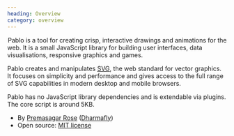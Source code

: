 ```yaml
--- 
heading: Overview
category: overview
---
```


&#8202;<span class="project-name">Pablo</span> is a tool for creating crisp, interactive drawings and animations for the web. It is a small JavaScript library for building user interfaces, data visualisations, responsive graphics and games.

Pablo creates and manipulates [SVG][svg], the web standard for vector graphics. It focuses on simplicity and performance and gives access to the full range of SVG capabilities in modern desktop and mobile browsers.

Pablo has no JavaScript library dependencies and is extendable via plugins. The core script is around 5KB.

* By [Premasagar Rose][prem] ([Dharmafly][df])
* Open source: [MIT license][mit]


[prem]: http://premasagar.com
[df]: http://dharmafly.com
[mit]: http://opensource.org/licenses/mit-license.php
[svg]: https://developer.mozilla.org/SVG
